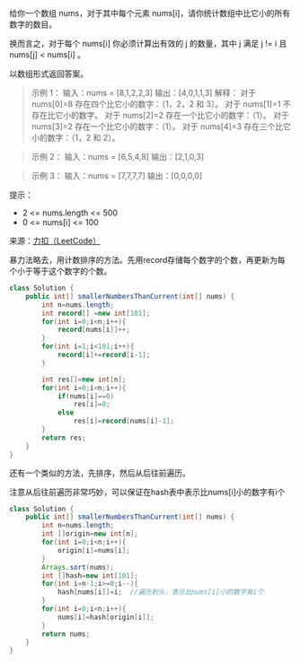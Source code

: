 给你一个数组 nums，对于其中每个元素 nums[i]，请你统计数组中比它小的所有数字的数目。

换而言之，对于每个 nums[i] 你必须计算出有效的 j 的数量，其中 j 满足 j != i 且 nums[j] < nums[i] 。

以数组形式返回答案。

 

>示例 1：
输入：nums = [8,1,2,2,3]
输出：[4,0,1,1,3]
解释： 
对于 nums[0]=8 存在四个比它小的数字：（1，2，2 和 3）。 
对于 nums[1]=1 不存在比它小的数字。
对于 nums[2]=2 存在一个比它小的数字：（1）。 
对于 nums[3]=2 存在一个比它小的数字：（1）。 
对于 nums[4]=3 存在三个比它小的数字：（1，2 和 2）。

>示例 2：
输入：nums = [6,5,4,8]
输出：[2,1,0,3]

>示例 3：
输入：nums = [7,7,7,7]
输出：[0,0,0,0]
 

提示：

- 2 <= nums.length <= 500
- 0 <= nums[i] <= 100

来源：[力扣（LeetCode）](https://leetcode-cn.com/problems/how-many-numbers-are-smaller-than-the-current-number)

暴力法略去，用计数排序的方法。先用record存储每个数字的个数，再更新为每个小于等于这个数字的个数。

```java
class Solution {
    public int[] smallerNumbersThanCurrent(int[] nums) {
        int n=nums.length;
        int record[] =new int[101];
        for(int i=0;i<n;i++){
            record[nums[i]]++;
        }
        for(int i=1;i<101;i++){
            record[i]+=record[i-1];
        }

        int res[]=new int[n];
        for(int i=0;i<n;i++){
            if(nums[i]==0)
                res[i]=0;
            else
                res[i]=record[nums[i]-1];
        }
        return res;
    }
}
```

还有一个类似的方法，先排序，然后从后往前遍历。

注意从后往前遍历非常巧妙，可以保证在hash表中表示比nums[i]小的数字有i个

```java
class Solution {
    public int[] smallerNumbersThanCurrent(int[] nums) {
        int n=nums.length;
        int []origin=new int[n];
        for(int i=0;i<n;i++){
            origin[i]=nums[i];
        }
        Arrays.sort(nums);
        int []hash=new int[101];
        for(int i=n-1;i>=0;i--){
            hash[nums[i]]=i;  //遍历到头，表示比nums[i]小的数字有i个
        }
        for(int i=0;i<n;i++){
            nums[i]=hash[origin[i]];
        }
        return nums;
    }
}
```
